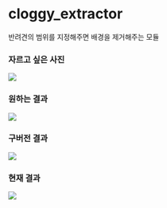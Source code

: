 # cloggy_extractor
반려견의 범위를 지정해주면 배경을 제거해주는 모듈

### 자르고 싶은 사진
<image src = "https://github.com/WikiCloggy/cloggy_extractor/blob/master/images/sample_dog1.jpg?raw=true">

### 원하는 결과
<image src = "https://github.com/WikiCloggy/cloggy_extractor/blob/master/ground_truth.png?raw=true">

### 구버전 결과
<image src = "https://github.com/WikiCloggy/cloggy_extractor/blob/master/old.png?raw=true">

### 현재 결과
<image src = "https://github.com/WikiCloggy/cloggy_extractor/blob/master/new.png?raw=true">
